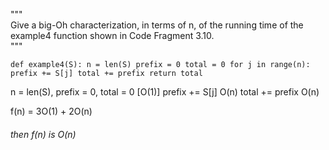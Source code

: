 """   
Give a big-Oh characterization, in terms of n, of the running time of the
example4 function shown in Code Fragment 3.10.   
"""   

`
def example4(S):
    n = len(S)
    prefix = 0
    total = 0
    for j in range(n):
        prefix += S[j]
        total += prefix
    return total
`

n = len(S), prefix = 0, total = 0 [O(1)]
prefix += S[j] O(n)
total += prefix O(n)

f(n) = 3O(1) + 2O(n)
###### then f(n) is O(n)
